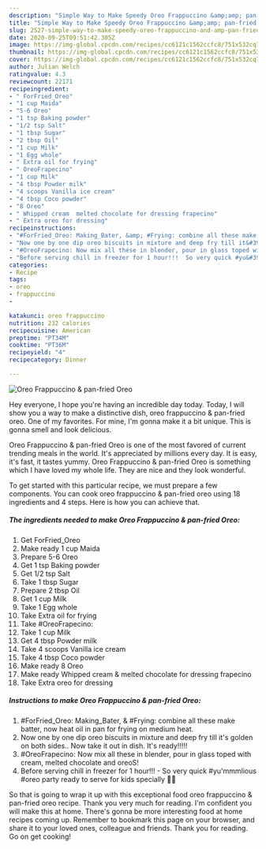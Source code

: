 ```yaml
---
description: "Simple Way to Make Speedy Oreo Frappuccino &amp;amp; pan-fried Oreo"
title: "Simple Way to Make Speedy Oreo Frappuccino &amp;amp; pan-fried Oreo"
slug: 2527-simple-way-to-make-speedy-oreo-frappuccino-and-amp-pan-fried-oreo
date: 2020-09-25T09:51:42.305Z
image: https://img-global.cpcdn.com/recipes/cc6121c1562ccfc8/751x532cq70/oreo-frappuccino-pan-fried-oreo-recipe-main-photo.jpg
thumbnail: https://img-global.cpcdn.com/recipes/cc6121c1562ccfc8/751x532cq70/oreo-frappuccino-pan-fried-oreo-recipe-main-photo.jpg
cover: https://img-global.cpcdn.com/recipes/cc6121c1562ccfc8/751x532cq70/oreo-frappuccino-pan-fried-oreo-recipe-main-photo.jpg
author: Julian Welch
ratingvalue: 4.3
reviewcount: 22171
recipeingredient:
- " ForFried_Oreo"
- "1 cup Maida"
- "5-6 Oreo"
- "1 tsp Baking powder"
- "1/2 tsp Salt"
- "1 tbsp Sugar"
- "2 tbsp Oil"
- "1 cup Milk"
- "1 Egg whole"
- " Extra oil for frying"
- " OreoFrapecino"
- "1 cup Milk"
- "4 tbsp Powder milk"
- "4 scoops Vanilla ice cream"
- "4 tbsp Coco powder"
- "8 Oreo"
- " Whipped cream  melted chocolate for dressing frapecino"
- " Extra oreo for dressing"
recipeinstructions:
- "#ForFried_Oreo: Making_Bater, &amp; #Frying: combine all these make batter, now heat oil in pan for frying on medium heat."
- "Now one by one dip oreo biscuits in mixture and deep fry till it&#39;s golden on both sides.. Now take it out in dish. It&#39;s ready!!!!!"
- "#OreoFrapecino: Now mix all these in blender, pour in glass toped with cream, melted chocolate and oreoS!"
- "Before serving chill in freezer for 1 hour!!!  So very quick #yu&#39;mmmlious #oreo party ready to serve for kids specially 💖💖"
categories:
- Recipe
tags:
- oreo
- frappuccino
- 

katakunci: oreo frappuccino  
nutrition: 232 calories
recipecuisine: American
preptime: "PT34M"
cooktime: "PT36M"
recipeyield: "4"
recipecategory: Dinner

---
```



![Oreo Frappuccino &amp; pan-fried Oreo](https://img-global.cpcdn.com/recipes/cc6121c1562ccfc8/751x532cq70/oreo-frappuccino-pan-fried-oreo-recipe-main-photo.jpg)

Hey everyone, I hope you're having an incredible day today. Today, I will show you a way to make a distinctive dish, oreo frappuccino &amp; pan-fried oreo. One of my favorites. For mine, I'm gonna make it a bit unique. This is gonna smell and look delicious.

Oreo Frappuccino &amp; pan-fried Oreo is one of the most favored of current trending meals in the world. It's appreciated by millions every day. It is easy, it's fast, it tastes yummy. Oreo Frappuccino &amp; pan-fried Oreo is something which I have loved my whole life. They are nice and they look wonderful.




To get started with this particular recipe, we must prepare a few components. You can cook oreo frappuccino &amp; pan-fried oreo using 18 ingredients and 4 steps. Here is how you can achieve that.

<!--inarticleads1-->

##### The ingredients needed to make Oreo Frappuccino &amp; pan-fried Oreo:

1. Get  ForFried_Oreo
1. Make ready 1 cup Maida
1. Prepare 5-6 Oreo
1. Get 1 tsp Baking powder
1. Get 1/2 tsp Salt
1. Take 1 tbsp Sugar
1. Prepare 2 tbsp Oil
1. Get 1 cup Milk
1. Take 1 Egg whole
1. Take  Extra oil for frying
1. Take  #OreoFrapecino:
1. Take 1 cup Milk
1. Get 4 tbsp Powder milk
1. Take 4 scoops Vanilla ice cream
1. Take 4 tbsp Coco powder
1. Make ready 8 Oreo
1. Make ready  Whipped cream &amp; melted chocolate for dressing frapecino
1. Take  Extra oreo for dressing




<!--inarticleads2-->

##### Instructions to make Oreo Frappuccino &amp; pan-fried Oreo:

1. #ForFried_Oreo: Making_Bater, &amp; #Frying: combine all these make batter, now heat oil in pan for frying on medium heat.
1. Now one by one dip oreo biscuits in mixture and deep fry till it&#39;s golden on both sides.. Now take it out in dish. It&#39;s ready!!!!!
1. #OreoFrapecino: Now mix all these in blender, pour in glass toped with cream, melted chocolate and oreoS!
1. Before serving chill in freezer for 1 hour!!!  - So very quick #yu&#39;mmmlious #oreo party ready to serve for kids specially 💖💖




So that is going to wrap it up with this exceptional food oreo frappuccino &amp; pan-fried oreo recipe. Thank you very much for reading. I'm confident you will make this at home. There's gonna be more interesting food at home recipes coming up. Remember to bookmark this page on your browser, and share it to your loved ones, colleague and friends. Thank you for reading. Go on get cooking!
